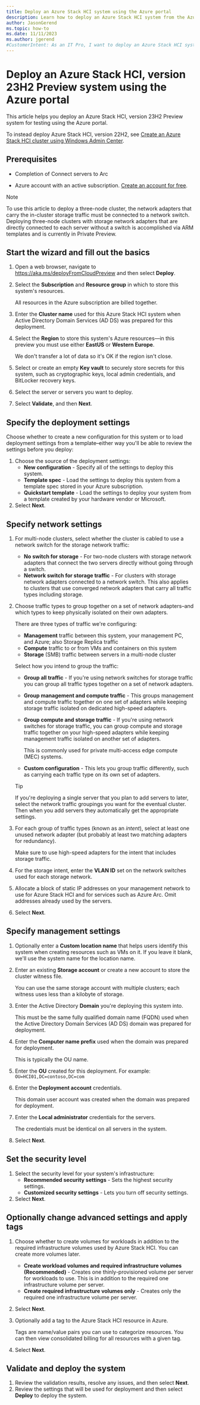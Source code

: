 ```yaml
---
title: Deploy an Azure Stack HCI system using the Azure portal
description: Learn how to deploy an Azure Stack HCI system from the Azure portal
author: JasonGerend
ms.topic: how-to
ms.date: 11/11/2023
ms.author: jgerend
#CustomerIntent: As an IT Pro, I want to deploy an Azure Stack HCI system of 1-16 nodes via the Azure portal so that I can host VM and container-based workloads on it.
---
```


# Deploy an Azure Stack HCI, version 23H2 Preview system using the Azure portal

This article helps you deploy an Azure Stack HCI, version 23H2 Preview system for testing using the Azure portal.

To instead deploy Azure Stack HCI, version 22H2, see [Create an Azure Stack HCI cluster using Windows Admin Center](create-cluster.md).

## Prerequisites

* Completion of Connect servers to Arc
<!---* Completion of [Connect servers to Arc](connect-to-arc.md)--->
* Azure account with an active subscription. [Create an account for free](https://azure.microsoft.com/free/?WT.mc_id=A261C142F).

> [!NOTE]
> To use this article to deploy a three-node cluster, the network adapters that carry the in-cluster storage traffic must be connected to a network switch. Deploying three-node clusters with storage network adapters that are directly connected to each server without a switch is accomplished via ARM templates and is currently in Private Preview.

## Start the wizard and fill out the basics

<!---1. Open the Azure portal and navigate to the Azure Stack HCI service (searching is an easy way) and then select **Deploy**.--->
1. Open a web browser, navigate to <https://aka.ms/deployFromCloudPreview> and then select **Deploy**.
2. Select the **Subscription** and **Resource group** in which to store this system's resources.

   All resources in the Azure subscription are billed together.
3. Enter the **Cluster name** used for this Azure Stack HCI system when Active Directory Domain Services (AD DS) was prepared for this deployment.
4. Select the **Region** to store this system's Azure resources—in this preview you must use either **EastUS** or **Western Europe**.

   We don't transfer a lot of data so it's OK if the region isn't close.
5. Select or create an empty **Key vault** to securely store secrets for this system, such as cryptographic keys, local admin credentials, and BitLocker recovery keys.
6. Select the server or servers you want to deploy.
7. Select **Validate**, and then **Next**.

## Specify the deployment settings

Choose whether to create a new configuration for this system or to load deployment settings from a template–either way you'll be able to review the settings before you deploy:

1. Choose the source of the deployment settings:
   * **New configuration** - Specify all of the settings to deploy this system.
   * **Template spec** - Load the settings to deploy this system from a template spec stored in your Azure subscription.
   * **Quickstart template**  - Load the settings to deploy your system from a template created by your hardware vendor or Microsoft.
2. Select **Next**.

## Specify network settings

1. For multi-node clusters, select whether the cluster is cabled to use a network switch for the storage network traffic:
    * **No switch for storage** - For two-node clusters with storage network adapters that connect the two servers directly without going through a switch.
    * **Network switch for storage traffic** - For clusters with storage network adapters connected to a network switch. This also applies to clusters that use converged network adapters that carry all traffic types including storage.
2. Choose traffic types to group together on a set of network adapters–and which types to keep physically isolated on their own adapters.

    There are three types of traffic we're configuring:
    * **Management** traffic between this system, your management PC, and Azure; also Storage Replica traffic
    * **Compute** traffic to or from VMs and containers on this system
    * **Storage** (SMB) traffic between servers in a multi-node cluster

    Select how you intend to group the traffic:
    * **Group all traffic** - If you're using network switches for storage traffic you can group all traffic types together on a set of network adapters.
    * **Group management and compute traffic** - This groups management and compute traffic together on one set of adapters while keeping storage traffic isolated on dedicated high-speed adapters.
    * **Group compute and storage traffic** - If you're using network switches for storage traffic, you can group compute and storage traffic together on your high-speed adapters while keeping management traffic isolated on another set of adapters.

      This is commonly used for private multi-access edge compute (MEC) systems.

    * **Custom configuration** - This lets you group traffic differently, such as carrying each traffic type on its own set of adapters.

   > [!TIP]
   > If you're deploying a single server that you plan to add servers to later, select the network traffic groupings you want for the eventual cluster. Then when you add servers they automatically get the appropriate settings.
3. For each group of traffic types (known as an *intent*), select at least one unused network adapter (but probably at least two matching adapters for redundancy).

    Make sure to use high-speed adapters for the intent that includes storage traffic.
4. For the storage intent, enter the **VLAN ID** set on the network switches used for each storage network.
5. Allocate a block of static IP addresses on your management network to use for Azure Stack HCI and for services such as Azure Arc. Omit addresses already used by the servers.
6. Select **Next**.

## Specify management settings

1. Optionally enter a **Custom location name** that helps users identify this system when creating resources such as VMs on it. If you leave it blank, we'll use the system name for the location name.
2. Enter an existing **Storage account** or create a new account to store the cluster witness file.

    You can use the same storage account with multiple clusters; each witness uses less than a kilobyte of storage.
3. Enter the Active Directory **Domain** you're deploying this system into.

    This must be the same fully qualified domain name (FQDN) used when the Active Directory Domain Services (AD DS) domain was prepared for deployment.
4. Enter the **Computer name prefix** used when the domain was prepared for deployment.

    This is typically the OU name.
5. Enter the **OU** created for this deployment.
   For example: ``OU=HCI01,DC=contoso,DC=com``
6. Enter the **Deployment account** credentials.

    This domain user account was created when the domain was prepared for deployment.
7. Enter the **Local administrator** credentials for the servers.

    The credentials must be identical on all servers in the system.
8. Select **Next**.

## Set the security level

1. Select the security level for your system's infrastructure:
    * **Recommended security settings** - Sets the highest security settings.
    * **Customized security settings** - Lets you turn off security settings.
2. Select **Next**.

## Optionally change advanced settings and apply tags

1. Choose whether to create volumes for workloads in addition to the required infrastructure volumes used by Azure Stack HCI. You can create more volumes later.
    * **Create workload volumes and required infrastructure volumes (Recommended)** - Creates one thinly-provisioned volume per server for workloads to use. This is in addition to the required one infrastructure volume per server.
    * **Create required infrastructure volumes only** - Creates only the required one infrastructure volume per server.
2. Select **Next**.
3. Optionally add a tag to the Azure Stack HCI resource in Azure.

    Tags are name/value pairs you can use to categorize resources. You can then view consolidated billing for all resources with a given tag.
4. Select **Next**.

## Validate and deploy the system

1. Review the validation results, resolve any issues, and then select **Next**.
2. Review the settings that will be used for deployment and then select **Deploy** to deploy the system.
